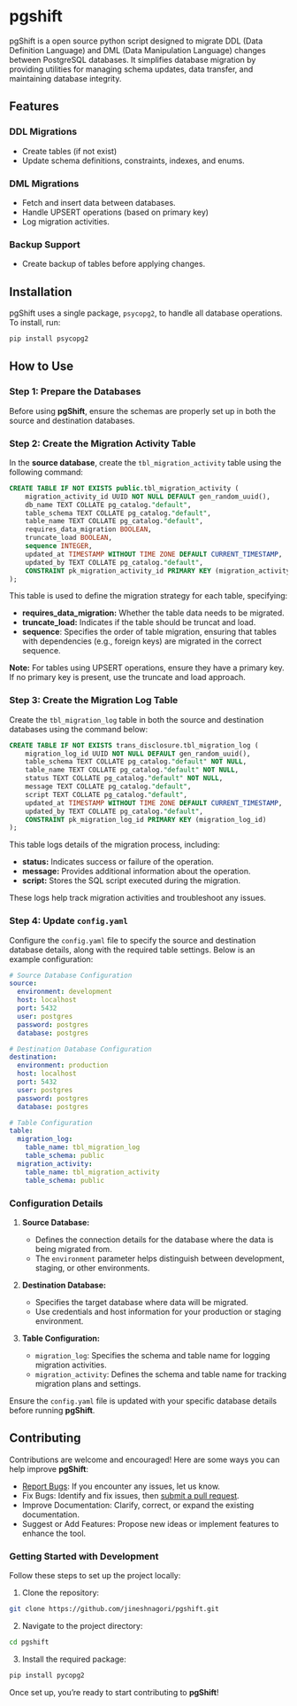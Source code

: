 # pgshift

pgShift is a open source python script designed to migrate DDL (Data Definition Language) and DML (Data Manipulation Language) changes between PostgreSQL databases. It simplifies database migration by providing utilities for managing schema updates, data transfer, and maintaining database integrity.

## Features

### DDL Migrations
- Create tables (if not exist)
- Update schema definitions, constraints, indexes, and enums.

### DML Migrations
- Fetch and insert data between databases.
- Handle UPSERT operations (based on primary key)
- Log migration activities.

### Backup Support
- Create backup of tables before applying changes.

## Installation

pgShift uses a single package, `psycopg2`, to handle all database operations. To install, run:

```sh
pip install psycopg2
```

## How to Use

### Step 1: Prepare the Databases

Before using **pgShift**, ensure the schemas are properly set up in both the source and destination databases.

### Step 2: Create the Migration Activity Table

In the **source database**, create the `tbl_migration_activity` table using the following command:

```sql
CREATE TABLE IF NOT EXISTS public.tbl_migration_activity (
    migration_activity_id UUID NOT NULL DEFAULT gen_random_uuid(),
    db_name TEXT COLLATE pg_catalog."default",
    table_schema TEXT COLLATE pg_catalog."default",
    table_name TEXT COLLATE pg_catalog."default",
    requires_data_migration BOOLEAN,
    truncate_load BOOLEAN,
    sequence INTEGER,
    updated_at TIMESTAMP WITHOUT TIME ZONE DEFAULT CURRENT_TIMESTAMP,
    updated_by TEXT COLLATE pg_catalog."default",
    CONSTRAINT pk_migration_activity_id PRIMARY KEY (migration_activity_id)
);
```

This table is used to define the migration strategy for each table, specifying:

- **requires_data_migration:** Whether the table data needs to be migrated.
- **truncate_load:** Indicates if the table should be truncat and load.
- **sequence**: Specifies the order of table migration, ensuring that tables with dependencies (e.g., foreign keys) are migrated in the correct sequence.

**Note:** For tables using UPSERT operations, ensure they have a primary key. If no primary key is present, use the truncate and load approach.

### Step 3: Create the Migration Log Table

Create the `tbl_migration_log` table in both the source and destination databases using the command below:

```sql
CREATE TABLE IF NOT EXISTS trans_disclosure.tbl_migration_log (
    migration_log_id UUID NOT NULL DEFAULT gen_random_uuid(),
    table_schema TEXT COLLATE pg_catalog."default" NOT NULL,
    table_name TEXT COLLATE pg_catalog."default" NOT NULL,
    status TEXT COLLATE pg_catalog."default" NOT NULL,
    message TEXT COLLATE pg_catalog."default",
    script TEXT COLLATE pg_catalog."default",
    updated_at TIMESTAMP WITHOUT TIME ZONE DEFAULT CURRENT_TIMESTAMP,
    updated_by TEXT COLLATE pg_catalog."default",
    CONSTRAINT pk_migration_log_id PRIMARY KEY (migration_log_id)
);
```

This table logs details of the migration process, including:

- **status:** Indicates success or failure of the operation.
- **message:** Provides additional information about the operation.
- **script:** Stores the SQL script executed during the migration.

These logs help track migration activities and troubleshoot any issues.

### Step 4: Update `config.yaml`

Configure the `config.yaml` file to specify the source and destination database details, along with the required table settings. Below is an example configuration:

```yaml
# Source Database Configuration
source:
  environment: development
  host: localhost
  port: 5432
  user: postgres
  password: postgres
  database: postgres

# Destination Database Configuration
destination:
  environment: production
  host: localhost
  port: 5432
  user: postgres
  password: postgres
  database: postgres

# Table Configuration
table:
  migration_log:
    table_name: tbl_migration_log
    table_schema: public
  migration_activity:
    table_name: tbl_migration_activity
    table_schema: public
```

### Configuration Details

1. **Source Database:**
    - Defines the connection details for the database where the data is being migrated from.
    - The `environment` parameter helps distinguish between development, staging, or other environments.

2. **Destination Database:**
    - Specifies the target database where data will be migrated.
    - Use credentials and host information for your production or staging environment.

3. **Table Configuration:**
    - `migration_log`: Specifies the schema and table name for logging migration activities.
    - `migration_activity`: Defines the schema and table name for tracking migration plans and settings.

Ensure the `config.yaml` file is updated with your specific database details before running **pgShift**.

## Contributing

Contributions are welcome and encouraged! Here are some ways you can help improve **pgShift**:

- [Report Bugs](https://github.com/jineshnagori/pgshift/issues): If you encounter any issues, let us know.
- Fix Bugs: Identify and fix issues, then [submit a pull request](https://github.com/jineshnagori/pgshift/pulls).
- Improve Documentation: Clarify, correct, or expand the existing documentation.
- Suggest or Add Features: Propose new ideas or implement features to enhance the tool.

### Getting Started with Development

Follow these steps to set up the project locally:

1. Clone the repository:
```sh
git clone https://github.com/jineshnagori/pgshift.git
```

2. Navigate to the project directory:
```sh
cd pgshift
```

3. Install the required package:
```sh
pip install pycopg2
```

Once set up, you’re ready to start contributing to **pgShift**!